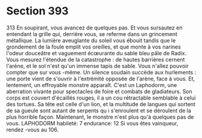 # Section 393

313
En soupirant, vous avancez de quelques pas. Et vous sursautez
en entendant la grille qui, derrière vous, se referme dans un
grincement métallique. La lumière aveuglante du soleil vous
ébouit tandis que le grondement de la foule emplit vos oreilles, et
que monte à vos narines l'odeur douceâtre et vaguement
écœurante du sable bleu pâle de Radix. Vous mesurez l'étendue
de la catastrophe : de hautes barrières cernent l'arène, et le sol
n'est qu'un immense tapis de sable. Vous n'allez pouvoir compter
que sur vous -même. Un silence soudain succède aux hurlements
: une porte vient de s'ouvrir à l'extrémité opposée de l'arène, face
à vous. Et, lentement, un effroyable monstre apparaît. C'est  un
Laphodorm, une aberration vivante pour spectacles de foire et
combats de gladiateurs. Son corps est couvert d'écaillés rouges, il
a un cou rétractable semblable à celui des tortues. Sa tête est
celle d'un lion, et la multitude de langues qui sortent de  sa gueule
sont autant de serpents qu i s'enroulent et se déroulent de la plus
horrible façon. Maintenant, le monstre n'est plus qu'à quelques
pas de vous.
LAPHODORM  habileté:  7 endurance:  12 Si vous êtes
vainqueur, rendez -vous au 106.